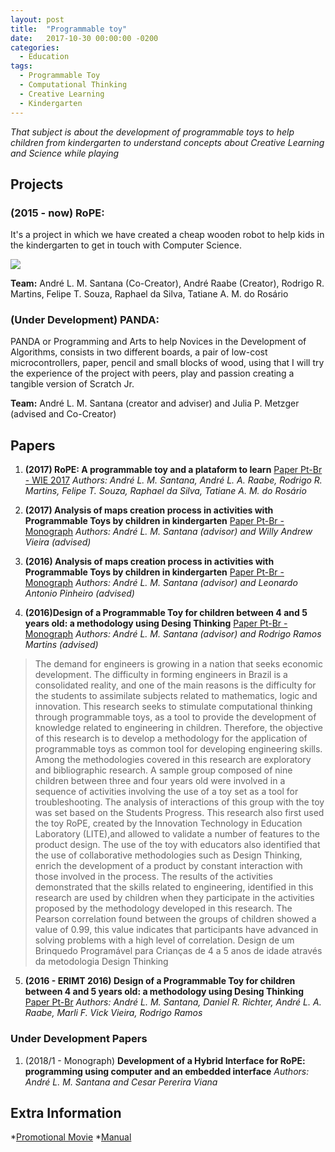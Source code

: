 ```yaml
---
layout: post
title:  "Programmable toy"
date:   2017-10-30 00:00:00 -0200
categories:
  - Education
tags:
  - Programmable Toy
  - Computational Thinking
  - Creative Learning
  - Kindergarten
---
```

*That subject is about the development of programmable toys to help children from kindergarten to understand concepts about Creative Learning and Science while playing*

## Projects

### **(2015 - now) RoPE:** 

It's a project in which we have created a cheap wooden robot to help kids in the kindergarten to get in touch with Computer Science.

![](https://i.imgur.com/ykO5jSC.png)

**Team:** André L. M. Santana (Co-Creator), André Raabe (Creator), Rodrigo R. Martins, Felipe T. Souza, Raphael da Silva, Tatiane A. M. do Rosário 

### **(Under Development) PANDA:** 

PANDA or Programming and Arts to help Novices in the Development of Algorithms, consists in two different boards, a pair of low-cost microcontrollers, paper, pencil and small blocks of wood, using that I will try the experience of the project with peers, play and passion creating a tangible version of Scratch Jr.

**Team:** André L. M. Santana (creator and adviser) and Julia P. Metzger (advised and Co-Creator)

## Papers

1. **(2017) RoPE: A programmable toy and a plataform to learn**
[Paper Pt-Br - WIE 2017](http://www.br-ie.org/pub/index.php/wie/article/view/7349/5147)
*Authors: André L. M. Santana, André L. A. Raabe, Rodrigo R. Martins, Felipe T. Souza, Raphael da Silva, Tatiane A. M. do Rosário*

2. **(2017) Analysis of maps creation process in activities with Programmable Toys by children in kindergarten**
[Paper Pt-Br - Monograph](https://drive.google.com/open?id=1MswUNltR5g8hKVTQloTvbSE4PIY1eaLQ)
*Authors: André L. M. Santana (advisor) and Willy Andrew Vieira (advised)*

3. **(2016) Analysis of maps creation process in activities with Programmable Toys by children in kindergarten**
[Paper Pt-Br - Monograph](https://drive.google.com/open?id=1v9QnDwZ0BDKC2g2JI3Tb_r59k30pQtIX)
*Authors: André L. M. Santana (advisor) and Leonardo Antonio Pinheiro (advised)*

4. **(2016)Design of a Programmable Toy for children between 4 and 5 years old: a methodology using Desing Thinking**
[Paper Pt-Br - Monograph](https://drive.google.com/open?id=1vYOooOSqEHLtFQwVO0byVC4bGYAsMtnG)
*Authors: André L. M. Santana (advisor) and Rodrigo Ramos Martins (advised)*
> The demand for engineers is growing in a nation that seeks economic development. The difficulty in forming engineers in Brazil is a consolidated reality, and one of the main reasons is the difficulty for the students to assimilate subjects related to mathematics, logic and innovation. This research seeks to stimulate computational thinking through programmable toys, as a tool to provide the development of knowledge related to engineering in children. Therefore, the objective of this research is to develop a methodology for the application of programmable toys as common tool for developing engineering skills. Among the methodologies covered in this research are exploratory and bibliographic research. A sample group composed of nine children between three and four years old were involved in a sequence of activities involving the use of a toy set as a tool for troubleshooting. The analysis of interactions of this group with the toy was set based on the Students Progress. This research also first used the toy RoPE, created by the Innovation Technology in Education Laboratory (LITE),and allowed to validate a number of features to the product design. The use of the toy with educators also identified that the use of collaborative methodologies such as Design Thinking, enrich the development of a product by constant interaction with those involved in the process. The results of the activities demonstrated that the skills related to engineering, identified in this research are used by children when they participate in the activities proposed by the methodology developed in this research. The Pearson correlation found between the groups of children showed a value of 0.99, this value indicates that participants have advanced in solving problems with a high level of correlation.
Design de um Brinquedo Programável para Crianças de 4 a 5 anos de idade através da metodologia Design Thinking

5. **(2016 - ERIMT 2016) Design of a Programmable Toy for children between 4 and 5 years old: a methodology using Desing Thinking**
[Paper Pt-Br](http://anaiserimt.ic.ufmt.br/index.php/erimt/article/view/58)
*Authors: André L. M. Santana, Daniel R. Richter, André L. A. Raabe, Marli F. Vick Vieira, Rodrigo Ramos*

### Under Development Papers

1. (2018/1 - Monograph) **Development of a Hybrid Interface for RoPE: programming using computer and an embedded interface** 
*Authors: André L. M. Santana and Cesar Pererira Viana*

## Extra Information

*[Promotional Movie](https://youtu.be/xFxnc6SHL-s)
*[Manual](http://lite.acad.univali.br/wp-content/uploads/2017/09/Manual-Vers%C3%A3o-Beta-0.2.pdf)